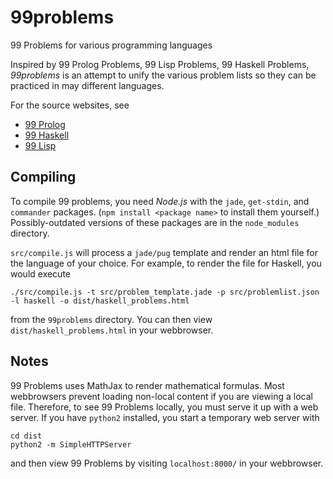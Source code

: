 # 99problems
99 Problems for various programming languages

Inspired by 99 Prolog Problems, 99 Lisp Problems, 99 Haskell Problems, *99problems*
is an attempt to unify the various problem lists so they can be practiced in may different
languages.

For the source websites, see
* [99 Prolog](https://prof.ti.bfh.ch/hew1/informatik3/prolog/p-99/)
* [99 Haskell](https://wiki.haskell.org/H-99:_Ninety-Nine_Haskell_Problems)
* [99 Lisp](http://www.ic.unicamp.br/~meidanis/courses/mc336/2006s2/funcional/L-99_Ninety-Nine_Lisp_Problems.html)


## Compiling

To compile 99 problems, you need *Node.js* with the `jade`, `get-stdin`, and `commander` packages.
(`npm install <package name>` to install them yourself.)  Possibly-outdated versions of these
packages are in the `node_modules` directory.

`src/compile.js` will process a `jade/pug` template and render an html file for the language of 
your choice.  For example, to render the file for Haskell, you would execute

	./src/compile.js -t src/problem_template.jade -p src/problemlist.json -l haskell -o dist/haskell_problems.html

from the `99problems` directory.  You can then view `dist/haskell_problems.html` in your webbrowser.

## Notes

99 Problems uses MathJax to render mathematical formulas.  Most webbrowsers prevent loading
non-local content if you are viewing a local file.  Therefore, to see 99 Problems locally,
you must serve it up with a web server.  If you have `python2` installed, you start a temporary
web server with

	cd dist
	python2 -m SimpleHTTPServer

and then view 99 Problems by visiting `localhost:8000/` in your webbrowser.
